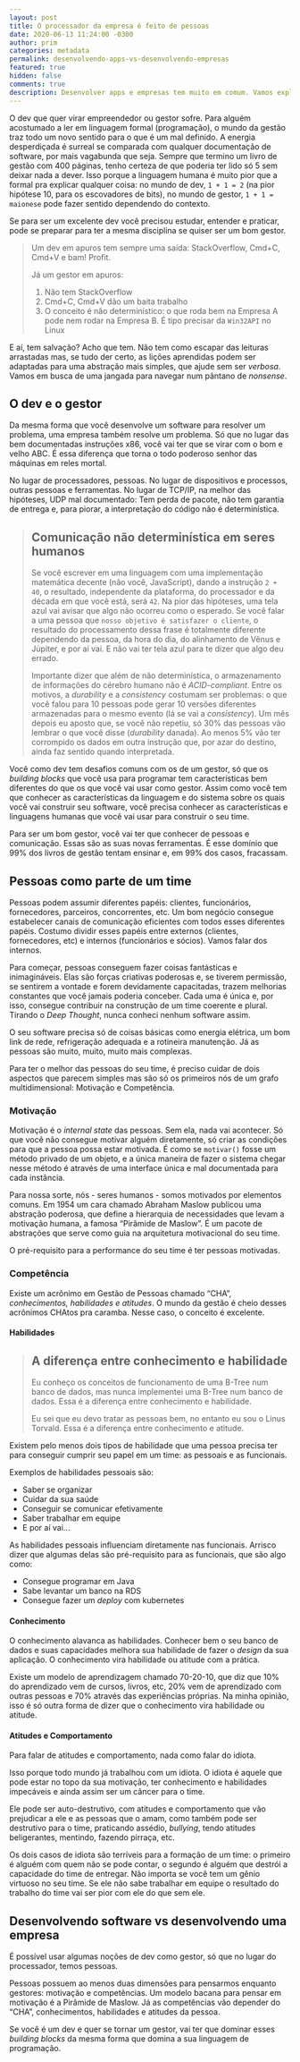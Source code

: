 ```yaml
---
layout: post
title: O processador da empresa é feito de pessoas
date: 2020-06-13 11:24:00 -0300
author: prim
categories: metadata
permalink: desenvolvendo-apps-vs-desenvolvendo-empresas
featured: true
hidden: false
comments: true
description: Desenvolver apps e empresas tem muito em comum. Vamos explorar as diferenças essenciais que nascem do fato de não termos um processador, mas pessoas.
---
```


O dev que quer virar empreendedor ou gestor sofre. Para alguém acostumado a ler em linguagem formal (programação), o mundo da gestão traz todo um novo sentido para o que é um  mal definido. A energia desperdiçada é surreal se comparada  com qualquer documentação de software, por mais vagabunda que seja. Sempre que termino um livro de gestão com 400 páginas, tenho certeza de que poderia ter lido só 5 sem deixar nada a dever. Isso porque a linguagem humana é muito pior que a formal pra explicar qualquer coisa: no mundo de dev, `1 + 1 = 2` (na pior hipótese 10, para os escovadores de bits), no mundo de gestor, `1 + 1 = maionese` pode fazer sentido dependendo do contexto.

Se para ser um excelente dev você precisou estudar, entender e praticar, pode se preparar para ter a mesma disciplina se quiser ser um bom gestor.

> Um dev em apuros tem sempre uma saída: StackOverflow, Cmd+C, Cmd+V e bam! Profit.
>
> Já um gestor em apuros:
> 1. Não tem StackOverflow
> 2. Cmd+C, Cmd+V dão um baita trabalho
> 3. O conceito é não determinístico: o que roda bem na Empresa A pode nem rodar na Empresa B. É tipo precisar da `Win32API` no Linux

E aí, tem salvação? Acho que tem. Não tem como escapar das leituras arrastadas mas, se tudo der certo, as lições  aprendidas podem ser adaptadas para uma abstração mais simples, que ajude sem ser _verbosa_. Vamos em busca de uma jangada para navegar num pântano de _nonsense_.

## O dev e o gestor

Da mesma forma que você desenvolve um software para resolver um problema, uma empresa também resolve um problema. Só que no lugar das bem documentadas instruções x86, você vai ter que se virar com o bom e velho ABC. É essa diferença que torna o todo poderoso senhor das máquinas em reles mortal.

No lugar de processadores, pessoas. No lugar de dispositivos e processos, outras pessoas e ferramentas. No lugar de TCP/IP, na melhor das hipóteses, UDP mal documentado: Tem perda de pacote, não tem garantia de entrega e, para piorar, a interpretação do código não é determinística.

> Comunicação não determinística em seres humanos
> -------
> Se você escrever em uma linguagem com uma implementação matemática decente (não você, JavaScript), dando a instrução `2 + 40`, o resultado, independente da plataforma, do processador e da década em que você está, será `42`. Na pior das hipóteses, uma tela azul vai avisar que algo não ocorreu como o esperado.
> Se você falar a uma pessoa que `nosso objetivo é satisfazer o cliente`, o resultado do processamento dessa frase é totalmente diferente dependendo da pessoa, da hora do dia, do alinhamento de Vênus e Júpiter, e por aí vai. E não vai ter tela azul para te dizer que algo deu errado.
>
> Importante dizer que além de não determinística, o armazenamento de informações do cérebro humano não é _ACID-compliant_.
> Entre os motivos, a _durability_ e a _consistency_ costumam ser problemas: o que você falou para 10 pessoas pode gerar 10 versões diferentes armazenadas para o mesmo evento (lá se vai a _consistency_).
> Um mês depois eu aposto que, se você não repetiu, só 30% das pessoas vão lembrar o que você disse (_durability_ danada). Ao menos 5% vão ter corrompido os dados em outra instrução que, por azar do destino, ainda faz sentido quando interpretada.

Você como dev tem desafios comuns com os de um gestor, só que os _building blocks_ que você usa para programar tem características bem diferentes do que os que você vai usar como gestor. Assim como você tem que conhecer as características da linguagem e do sistema sobre os quais você vai construir seu software, você precisa conhecer as características e linguagens humanas que você vai usar para  construir o seu time.

Para ser um bom gestor, você vai ter que conhecer de pessoas e comunicação. Essas são as suas novas ferramentas. É esse domínio que 99% dos livros de gestão tentam ensinar e, em 99% dos casos, fracassam.

## Pessoas como parte de um time

Pessoas podem assumir diferentes papéis: clientes, funcionários, fornecedores, parceiros, concorrentes, etc. Um bom negócio consegue estabelecer canais de comunicação eficientes com todos esses diferentes papéis. Costumo dividir esses papéis entre externos (clientes, fornecedores, etc) e internos (funcionários e sócios). Vamos falar dos internos.

Para começar, pessoas conseguem fazer coisas fantásticas e inimagináveis. Elas são forças criativas poderosas e, se tiverem permissão, se sentirem a vontade e forem devidamente capacitadas, trazem melhorias constantes que você jamais poderia conceber. Cada uma é única e, por isso, consegue contribuir na construção de um time coerente e plural. Tirando o _Deep Thought_,  nunca conheci nenhum software assim.

O seu software precisa só de coisas básicas como energia elétrica, um bom link de rede, refrigeração adequada e a rotineira manutenção. Já as pessoas são muito, muito, muito  mais complexas.

Para ter o melhor das pessoas do seu time, é preciso cuidar de dois aspectos que parecem simples mas são só os primeiros nós de um grafo multidimensional: Motivação e Competência.

### Motivação

Motivação é o _internal state_ das pessoas. Sem ela, nada vai acontecer. Só que você não consegue motivar alguém diretamente, só criar as condições para que a pessoa possa estar motivada. É como se `motivar()` fosse um método privado de um objeto, e a única maneira de fazer o sistema chegar nesse método é através de uma interface única e mal documentada para cada instância.

Para nossa sorte, nós - seres humanos - somos motivados por elementos comuns. Em 1954 um cara chamado Abraham Maslow publicou uma abstração poderosa, que define a hierarquia de necessidades que levam a motivação humana, a famosa “Pirâmide de Maslow”. É um pacote de abstrações que serve como guia na arquitetura motivacional do seu time.

O pré-requisito para a performance do seu time é ter pessoas motivadas.

### Competência

Existe um acrônimo em Gestão de Pessoas chamado “CHA”, _conhecimentos, habilidades e atitudes_. O mundo da gestão é cheio desses acrônimos CHAtos pra caramba. Nesse caso, o conceito é excelente.

#### Habilidades

> A diferença entre conhecimento e habilidade
> ---------
> Eu conheço os conceitos de funcionamento de uma B-Tree num banco de dados, mas nunca implementei uma B-Tree num banco de dados. Essa é a diferença entre conhecimento e habilidade.
>
> Eu sei que eu devo tratar as pessoas bem, no entanto eu sou o Linus Torvald. Essa é a diferença entre conhecimento e atitude.

Existem pelo menos dois tipos de habilidade que uma pessoa precisa ter para conseguir cumprir seu papel em um time: as pessoais e as funcionais.

Exemplos de habilidades pessoais são:
* Saber se organizar
* Cuidar da sua saúde
* Conseguir se comunicar efetivamente
* Saber trabalhar em equipe
* E por aí vai...

As habilidades pessoais influenciam diretamente nas funcionais. Arrisco dizer que algumas delas são pré-requisito para as funcionais, que são algo como:

* Consegue programar em Java
* Sabe levantar um banco na RDS
* Consegue fazer um _deploy_ com kubernetes

#### Conhecimento

O conhecimento alavanca as habilidades. Conhecer bem o seu banco de dados e suas capacidades melhora sua habilidade de fazer o _design_ da sua aplicação. O conhecimento vira habilidade ou atitude com a prática.

Existe um modelo de aprendizagem chamado 70-20-10, que diz que 10% do aprendizado vem de cursos, livros, etc, 20% vem de aprendizado com outras pessoas e 70% através das experiências próprias. Na minha opinião, isso é só outra forma de dizer que o conhecimento vira habilidade ou atitude.

#### Atitudes e Comportamento

Para falar de atitudes e comportamento, nada como falar do idiota.

Isso porque todo mundo já trabalhou com um idiota. O idiota é aquele que pode estar no topo da sua motivação, ter conhecimento e habilidades impecáveis e ainda assim ser um câncer para o time.

Ele pode ser auto-destrutivo, com atitudes e comportamento que vão prejudicar a ele e as pessoas que o amam, como também pode ser destrutivo para o time, praticando assédio, _bullying_, tendo atitudes beligerantes, mentindo, fazendo pirraça, etc.

Os dois casos de idiota são terríveis para a formação de um  time: o primeiro é alguém com quem não se pode contar, o segundo é alguém que destrói a capacidade do time de entregar.
Não importa se você tem um gênio virtuoso no seu time. Se ele não sabe trabalhar em equipe o resultado do trabalho do time vai ser pior com ele do que sem ele.

## Desenvolvendo software vs desenvolvendo uma empresa

É possível usar algumas noções de dev como gestor, só que no  lugar do processador, temos pessoas.

Pessoas possuem ao menos duas dimensões para pensarmos enquanto gestores: motivação e competências. Um modelo bacana para pensar em motivação é a Pirâmide de Maslow. Já as competências vão depender do “CHA”, conhecimentos, habilidades e atitudes da pessoa.

Se você é um dev e quer se tornar um gestor, vai ter que dominar esses _building blocks_ da mesma forma que domina a sua linguagem de programação.
